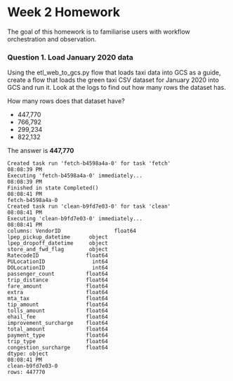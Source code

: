 # Week 2 Homework
The goal of this homework is to familiarise users with workflow orchestration and observation.

### Question 1. Load January 2020 data
Using the etl_web_to_gcs.py flow that loads taxi data into GCS as a guide, create a flow that loads the green taxi CSV dataset for January 2020 into GCS and run it. Look at the logs to find out how many rows the dataset has.

How many rows does that dataset have?

- 447,770
- 766,792
- 299,234
- 822,132


The answer is **447,770**

```
Created task run 'fetch-b4598a4a-0' for task 'fetch'
08:08:39 PM
Executing 'fetch-b4598a4a-0' immediately...
08:08:39 PM
Finished in state Completed()
08:08:41 PM
fetch-b4598a4a-0
Created task run 'clean-b9fd7e03-0' for task 'clean'
08:08:41 PM
Executing 'clean-b9fd7e03-0' immediately...
08:08:41 PM
columns: VendorID                 float64
lpep_pickup_datetime      object
lpep_dropoff_datetime     object
store_and_fwd_flag        object
RatecodeID               float64
PULocationID               int64
DOLocationID               int64
passenger_count          float64
trip_distance            float64
fare_amount              float64
extra                    float64
mta_tax                  float64
tip_amount               float64
tolls_amount             float64
ehail_fee                float64
improvement_surcharge    float64
total_amount             float64
payment_type             float64
trip_type                float64
congestion_surcharge     float64
dtype: object
08:08:41 PM
clean-b9fd7e03-0
rows: 447770
```

